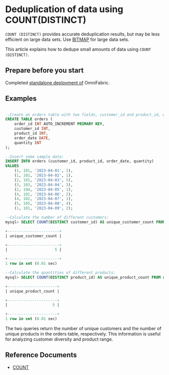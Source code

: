 # Deduplication of data using COUNT(DISTINCT)

`COUNT (DISTINCT)` provides accurate deduplication results, but may be less efficient on large data sets. Use [BITMAP](bitmap.md) for large data sets.

This article explains how to dedupe small amounts of data using `COUNT (DISTINCT)`.

## Prepare before you start

Completed [standalone deployment of](../../Get-Started/install-standalone-matrixone.md) OmniFabric.

## Examples

```sql

--Create an orders table with two fields, customer_id and product_id, which represent the unique identifiers of the customer and the product, respectively.
CREATE TABLE orders (
    order_id INT AUTO_INCREMENT PRIMARY KEY,
    customer_id INT,
    product_id INT,
    order_date DATE,
    quantity INT
);

--Insert some sample data:
INSERT INTO orders (customer_id, product_id, order_date, quantity)
VALUES
    (1, 101, '2023-04-01', 2),
    (1, 102, '2023-04-02', 1),
    (2, 101, '2023-04-03', 5),
    (3, 103, '2023-04-04', 3),
    (2, 104, '2023-04-05', 1),
    (4, 101, '2023-04-06', 2),
    (4, 102, '2023-04-07', 1),
    (5, 105, '2023-04-08', 4),
    (1, 101, '2023-04-09', 2);

--Calculate the number of different customers:
mysql> SELECT COUNT(DISTINCT customer_id) AS unique_customer_count FROM orders;

+-----------------------+
| unique_customer_count |

+-----------------------+
|                     5 |

+-----------------------+
1 row in set (0.01 sec)

--Calculate the quantities of different products:
mysql> SELECT COUNT(DISTINCT product_id) AS unique_product_count FROM orders;

+----------------------+
| unique_product_count |

+----------------------+
|                    5 |

+----------------------+
1 row in set (0.01 sec)
```

The two queries return the number of unique customers and the number of unique products in the orders table, respectively. This information is useful for analyzing customer diversity and product range.

## Reference Documents

- [COUNT](../../Reference/Functions-and-Operators/Aggregate-Functions/count.md)
